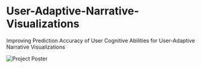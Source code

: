 # User-Adaptive-Narrative-Visualizations
Improving Prediction Accuracy of User Cognitive Abilities for User-Adaptive Narrative Visualizations


![Project Poster](https://user-images.githubusercontent.com/58800171/118085974-197cf880-b378-11eb-9dc1-3136941472df.png)
